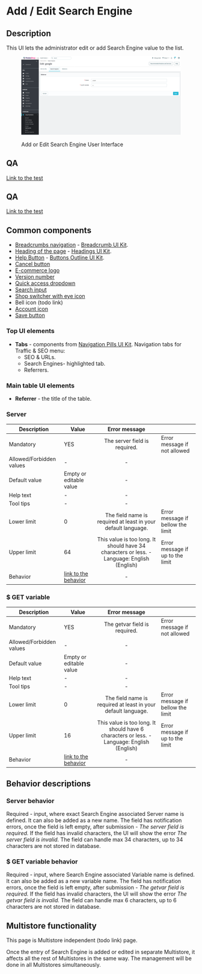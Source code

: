 # Add / Edit Search Engine

## Description

This UI lets the administrator edit or add Search Engine value to the list.

<figure><img src="../../../../../../.gitbook/assets/image (20) (2).png" alt=""><figcaption><p>Add or Edit Search Engine User Interface</p></figcaption></figure>

## QA&#x20;

[Link to the test](https://build.prestashop-project.org/test-scenarios/scenarios/core/functional/bo/shop-parameters/trafic-and-seo/search-engines/bo-shop-parameters-traffic-and-seo-search-engines-crud.html)

## QA&#x20;

[Link to the test](https://build.prestashop-project.org/test-scenarios/scenarios/core/functional/bo/shop-parameters/trafic-and-seo/search-engines.html)

## Common components <a href="#common-components" id="common-components"></a>

* [Breadcrumbs navigation](broken-reference) - [Breadcrumb UI Kit](https://build.prestashop.com/prestashop-ui-kit/?path=/story/breadcrumb--breadcrumb).
* [Heading of the page](broken-reference) - [Headings UI Kit](https://build.prestashop.com/prestashop-ui-kit/?path=/story/headings--headings).
* [Help Button](broken-reference) - [Buttons Outline UI Kit](https://build.prestashop.com/prestashop-ui-kit/?path=/story/buttons--outline).
* [Cancel button](../../../../common-components/cancel-button.md)
* [E-commerce logo ](../../../../common-components/back-office-header/prestashop-logo.md)
* [Version number](../../../../common-components/prestashop-version-number.md)
* [Quick access dropdown ](../../../../common-components/quick-access-dropdown.md)
* [Search input](../../../../common-components/search-input-field.md)&#x20;
* [Shop switcher with eye icon](../../../../common-components/shop-switcher-with-eye-icon.md)
* Bell icon (todo link)
* [Account icon](../../../../common-components/account-icon.md)
* [Save button](../../../../common-components/save-button.md)

### Top UI elements

* **Tabs** - components from [Navigation Pills UI Kit](https://build.prestashop-project.org/prestashop-ui-kit/?path=/story/navigation--navigation-pills). Navigation tabs for Traffic & SEO menu:
  * SEO & URLs.
  * Search Engines- highlighted tab.
  * Referrers.

### Main table UI elements

* **Referrer** - the title of the table.

### **Server**&#x20;

<table><thead><tr><th>Description</th><th>Value</th><th align="center">Error message</th><th data-hidden></th></tr></thead><tbody><tr><td>Mandatory</td><td>YES</td><td align="center">The server field is required.</td><td>Error message if not allowed</td></tr><tr><td>Allowed/Forbidden values</td><td>-</td><td align="center">-</td><td></td></tr><tr><td>Default value</td><td>Empty or editable value</td><td align="center">-</td><td></td></tr><tr><td>Help text</td><td>-</td><td align="center">-</td><td></td></tr><tr><td>Tool tips</td><td>-</td><td align="center">-</td><td></td></tr><tr><td>Lower limit</td><td>0</td><td align="center">The field name is required at least in your default language.</td><td>Error message if bellow the limit</td></tr><tr><td>Upper limit</td><td>64</td><td align="center">This value is too long. It should have 34 characters or less. - Language: English (English)</td><td>Error message if up to the limit</td></tr><tr><td>Behavior</td><td><a href="add-edit-search-engine.md#server-behavior">link to the behavior</a></td><td align="center">-</td><td></td></tr></tbody></table>

### **$ GET variable**&#x20;

<table><thead><tr><th>Description</th><th>Value</th><th align="center">Error message</th><th data-hidden></th></tr></thead><tbody><tr><td>Mandatory</td><td>YES</td><td align="center">The getvar field is required.</td><td>Error message if not allowed</td></tr><tr><td>Allowed/Forbidden values</td><td>-</td><td align="center">-</td><td></td></tr><tr><td>Default value</td><td>Empty or editable value</td><td align="center">-</td><td></td></tr><tr><td>Help text</td><td>-</td><td align="center">-</td><td></td></tr><tr><td>Tool tips</td><td>-</td><td align="center">-</td><td></td></tr><tr><td>Lower limit</td><td>0</td><td align="center">The field name is required at least in your default language.</td><td>Error message if bellow the limit</td></tr><tr><td>Upper limit</td><td>16</td><td align="center">This value is too long. It should have 6 characters or less. - Language: English (English)</td><td>Error message if up to the limit</td></tr><tr><td>Behavior</td><td><a href="add-edit-search-engine.md#usd-get-variable-behavior">link to the behavior</a></td><td align="center">-</td><td></td></tr></tbody></table>

## Behavior descriptions

### **Server behavior**&#x20;

Required - input, where exact Search Engine associated Server name is defined. It can also be added as a new name. The field has notification errors, once the field is left empty, after submission - _The server field is required._ If the field has invalid characters, the UI will show the error _The server field is invalid._ The field can handle max 34 characters, up to 34 characters are not stored in database.

### **$ GET variable behavior**&#x20;

Required - input, where Search Engine associated Variable name is defined. It can also be added as a new variable name. The field has notification errors, once the field is left empty, after submission - _The getvar field is required._ If the field has invalid characters, the UI will show the error _The getvar field is invalid._ The field can handle max 6 characters, up to 6 characters are not stored in database.

## Multistore functionality

This page is Multistore independent (todo link) page.

Once the entry of Search Engine is added or edited in separate Multistore, it affects all the rest of Multistores in the same way. The management will be done in all Multistores simultaneously.
